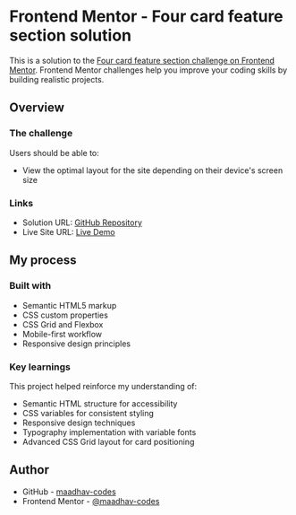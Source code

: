# Frontend Mentor - Four card feature section solution

This is a solution to the [Four card feature section challenge on Frontend Mentor](https://www.frontendmentor.io/challenges/four-card-feature-section-weK1eFYK). Frontend Mentor challenges help you improve your coding skills by building realistic projects.

## Overview

### The challenge

Users should be able to:

- View the optimal layout for the site depending on their device's screen size

### Links

- Solution URL: [GitHub Repository](https://github.com/maadhav-codes/fm-four-card-feature-section-solution)
- Live Site URL: [Live Demo](https://maadhav-codes.github.io/fm-four-card-feature-section-solution/)

## My process

### Built with

- Semantic HTML5 markup
- CSS custom properties
- CSS Grid and Flexbox
- Mobile-first workflow
- Responsive design principles

### Key learnings

This project helped reinforce my understanding of:

- Semantic HTML structure for accessibility
- CSS variables for consistent styling
- Responsive design techniques
- Typography implementation with variable fonts
- Advanced CSS Grid layout for card positioning

## Author

- GitHub - [maadhav-codes](https://github.com/maadhav-codes)
- Frontend Mentor - [@maadhav-codes](https://www.frontendmentor.io/profile/maadhav-codes)
